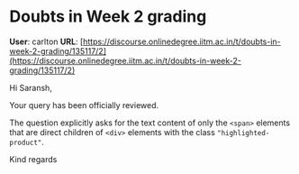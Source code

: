 # Doubts in Week 2 grading

**User**: carlton
**URL**: [https://discourse.onlinedegree.iitm.ac.in/t/doubts-in-week-2-grading/135117/2](https://discourse.onlinedegree.iitm.ac.in/t/doubts-in-week-2-grading/135117/2)

Hi Saransh,

Your query has been officially reviewed.

The question explicitly asks for the text content of only the `<span>` elements that are direct children of `<div>` elements with the class `"highlighted-product"`.

Kind regards
